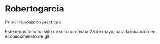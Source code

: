Robertogarcia
=============

Primer repositorio prácticas

Este repositorio ha sido creado con fecha 23 de mayo, para la iniciación en el conocimiento de git.
